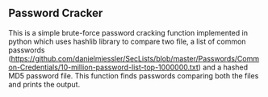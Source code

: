 ## Password Cracker

This is a simple brute-force password cracking function implemented in python which uses hashlib library to compare two file, a list of common passwords (https://github.com/danielmiessler/SecLists/blob/master/Passwords/Common-Credentials/10-million-password-list-top-1000000.txt) and a hashed MD5 password file. This function finds passwords comparing both the files and prints the output.